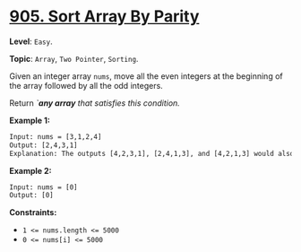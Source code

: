 # [905. Sort Array By Parity](https://leetcode.com/problems/sort-array-by-parity/)

**Level**: `Easy`.

**Topic**: `Array`, `Two Pointer`, `Sorting`.

Given an integer array `nums`, move all the even integers at the beginning of the array followed by all the odd integers.

Return _`**any array** that satisfies this condition._

**Example 1:**

```txt
Input: nums = [3,1,2,4]
Output: [2,4,3,1]
Explanation: The outputs [4,2,3,1], [2,4,1,3], and [4,2,1,3] would also be accepted.
```

**Example 2:**

```txt
Input: nums = [0]
Output: [0]
```

**Constraints:**

- `1 <= nums.length <= 5000`
- `0 <= nums[i] <= 5000`
